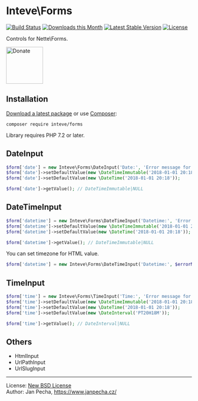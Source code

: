 Inteve\Forms
============

[![Build Status](https://github.com/inteve/forms/workflows/Build/badge.svg)](https://github.com/inteve/forms/actions)
[![Downloads this Month](https://img.shields.io/packagist/dm/inteve/forms.svg)](https://packagist.org/packages/inteve/forms)
[![Latest Stable Version](https://poser.pugx.org/inteve/forms/v/stable)](https://github.com/inteve/forms/releases)
[![License](https://img.shields.io/badge/license-New%20BSD-blue.svg)](https://github.com/inteve/forms/blob/master/license.md)

Controls for Nette\Forms.

<a href="https://www.janpecha.cz/donate/"><img src="https://buymecoffee.intm.org/img/donate-banner.v1.svg" alt="Donate" height="100"></a>


Installation
------------

[Download a latest package](https://github.com/inteve/forms/releases) or use [Composer](http://getcomposer.org/):

```
composer require inteve/forms
```

Library requires PHP 7.2 or later.


DateInput
---------

```php
$form['date'] = new Inteve\Forms\DateInput('Date:', 'Error message for invalid date.');
$form['date']->setDefaultValue(new \DateTimeImmutable('2018-01-01 20:18'));
$form['date']->setDefaultValue(new \DateTime('2018-01-01 20:18'));

$form['date']->getValue(); // DateTimeImmutable|NULL
```


DateTimeInput
-------------

```php
$form['datetime'] = new Inteve\Forms\DateTimeInput('Datetime:', 'Error message for invalid datetime.');
$form['datetime']->setDefaultValue(new \DateTimeImmutable('2018-01-01 20:18'));
$form['datetime']->setDefaultValue(new \DateTime('2018-01-01 20:18'));

$form['datetime']->getValue(); // DateTimeImmutable|NULL
```

You can set timezone for HTML value.

```php
$form['datetime'] = new Inteve\Forms\DateTimeInput('Datetime:', $errorMessage, 'Europe/Prague');
```


TimeInput
---------

```php
$form['time'] = new Inteve\Forms\TimeInput('Time:', 'Error message for invalid time.');
$form['time']->setDefaultValue(new \DateTimeImmutable('2018-01-01 20:18'));
$form['time']->setDefaultValue(new \DateTime('2018-01-01 20:18'));
$form['time']->setDefaultValue(new \DateInterval('PT20H18M'));

$form['time']->getValue(); // DateInterval|NULL
```


Others
------

* HtmlInput
* UrlPathInput
* UrlSlugInput


------------------------------

License: [New BSD License](license.md)
<br>Author: Jan Pecha, https://www.janpecha.cz/
